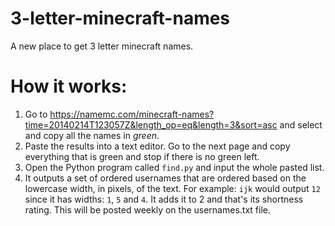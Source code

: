 # 3-letter-minecraft-names
A new place to get 3 letter minecraft names.

# How it works:

1. Go to https://namemc.com/minecraft-names?time=20140214T123057Z&length_op=eq&length=3&sort=asc and select and copy all the names in _green_.
2. Paste the results into a text editor. Go to the next page and copy everything that is green and stop if there is no green left.
3. Open the Python program called `find.py` and input the whole pasted list.
4. It outputs a set of ordered usernames that are ordered based on the lowercase width, in pixels, of the text.
For example: `ijk` would output `12` since it has widths: `1`, `5` and `4`. It adds it to 2 and that's its shortness rating. This will be posted weekly on the usernames.txt file.
